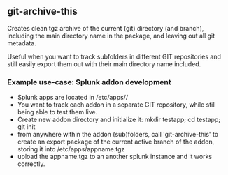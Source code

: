 ## git-archive-this

Creates clean tgz archive of the current (git) directory (and branch), including the main
directory name in the package, and leaving out all git metadata.

Useful when you want to track subfolders in different GIT repositories and still easily
export them out with their main directory name included.


### Example use-case: Splunk addon development

* Splunk apps are located in <splunk>/etc/apps/<appname>/
* You want to track each addon in a separate GIT repository, while still being able to test them live.
* Create new addon directory and initialize it: mkdir testapp; cd testapp; git init
* from anywhere within the addon (sub)folders, call 'git-archive-this' to create an export
  package of the current active branch of the addon, storing it into <splunk>/etc/apps/appname.tgz
* upload the appname.tgz to an another splunk instance and it works correctly.

